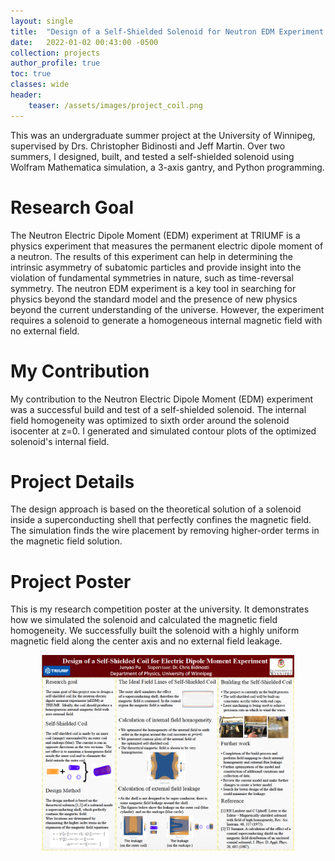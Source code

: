 ```yaml
---
layout: single
title:  "Design of a Self-Shielded Solenoid for Neutron EDM Experiment at TRIUMF"
date:   2022-01-02 00:43:00 -0500
collection: projects
author_profile: true
toc: true
classes: wide
header:
    teaser: /assets/images/project_coil.png
---
```

This was an undergraduate summer project at the University of Winnipeg, supervised by Drs. Christopher Bidinosti and Jeff Martin. Over two summers, I designed, built, and tested a self-shielded solenoid using Wolfram Mathematica simulation, a 3-axis gantry, and Python programming.

# Research Goal
The Neutron Electric Dipole Moment (EDM) experiment at TRIUMF is a physics experiment that measures the permanent electric dipole moment of a neutron. The results of this experiment can help in determining the intrinsic asymmetry of subatomic particles and provide insight into the violation of fundamental symmetries in nature, such as time-reversal symmetry. The neutron EDM experiment is a key tool in searching for physics beyond the standard model and the presence of new physics beyond the current understanding of the universe. However, the experiment requires a solenoid to generate a homogeneous internal magnetic field with no external field.

# My Contribution
My contribution to the Neutron Electric Dipole Moment (EDM) experiment was a successful build and test of a self-shielded solenoid. The internal field homogeneity was optimized to sixth order around the solenoid isocenter at z=0. I generated and simulated contour plots of the optimized solenoid's internal field.

# Project Details
The design approach is based on the theoretical solution of a solenoid inside a superconducting shell that perfectly confines the magnetic field. The simulation finds the wire placement by removing higher-order terms in the magnetic field solution.

# Project Poster
This is my research competition poster at the university. It demonstrates how we simulated the solenoid and calculated the magnetic field homogeneity. We successfully built the solenoid with a highly uniform magnetic field along the center axis and no external field leakage.
<style>
.center {
  display: block;
  margin-left: auto;
  margin-right: auto;
  min-width: 80%;
  max-width: 80%;
  width: 80vw;
}
</style>
<img class="center" src="/assets/images/project_coil_poster.png" alt="Sample of my training dataset."> 




